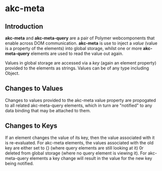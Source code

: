 # akc-meta

## Introduction

**akc-meta** and **akc-meta-query** are a pair of Polymer webcomponents that enable across DOM communication.  **akc-meta** is use to inject a *value* (value is a property of the elements) into global storage, whilst one or more **akc-meta-query** elements are used to read the value out again.

Values in global storage are accessed via  a *key* (again an element property) provided to the elements as strings. Values can be of any type including Object. 

## Changes to Values

Changes to values provided to the akc-meta value property are propogated to all related akc-meta-query elements, which in turn are "notified" to any data binding that may be attached to them.

## Changes to Keys

If an element changes the value of its key, then the value associated with it is re-evaluated.  For akc-meta elements, the values associated with the old key are either set to {} (where query elements are still looking at it) 0r deleted from global storage (where no query element is viewing it).  For akc-meta-query elements a key change will result in the value for the new key being notified.
